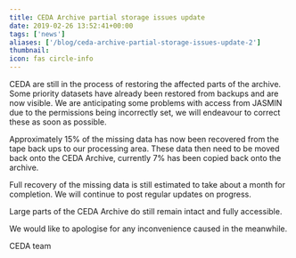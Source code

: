 ```yaml
---
title: CEDA Archive partial storage issues update
date: 2019-02-26 13:52:41+00:00
tags: ['news']
aliases: ['/blog/ceda-archive-partial-storage-issues-update-2']
thumbnail: 
icon: fas circle-info
---
```

CEDA are still in the process of restoring the affected parts of the archive. Some priority datasets have already been restored from backups and are now visible. We are anticipating some problems with access from JASMIN due to the permissions being incorrectly set, we will endeavour to correct these as soon as possible.


Approximately 15% of the missing data has now been recovered from the tape back ups to our processing area. These data then need to be moved back onto the CEDA Archive, currently 7% has been copied back onto the archive.


Full recovery of the missing data is still estimated to take about a month for completion. We will continue to post regular updates on progress.


Large parts of the CEDA Archive do still remain intact and fully accessible.


We would like to apologise for any inconvenience caused in the meanwhile.


CEDA team

